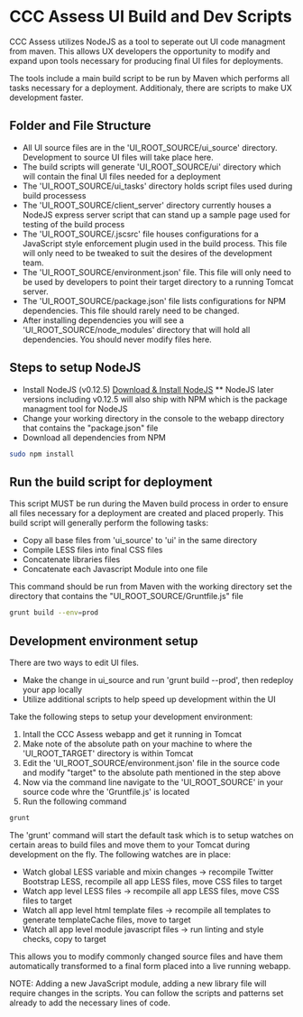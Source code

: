 CCC Assess UI Build and Dev Scripts
=========

CCC Assess utilizes NodeJS as a tool to seperate out UI code managment from maven. This allows UX developers the opportunity to modify and expand upon tools necessary for producing final UI files for deployments.

The tools include a main build script to be run by Maven which performs all tasks necessary for a deployment. Additionaly, there are scripts to make UX development faster.


Folder and File Structure
---------

* All UI source files are in the 'UI_ROOT_SOURCE/ui_source' directory. Development to source UI files will take place here.
* The build scripts will generate 'UI_ROOT_SOURCE/ui' directory which will contain the final UI files needed for a deployment
* The 'UI_ROOT_SOURCE/ui_tasks' directory holds script files used during build processess
* The 'UI_ROOT_SOURCE/client_server' directory currently houses a NodeJS express server script that can stand up a sample page used for testing of the build process
* The 'UI_ROOT_SOURCE/.jscsrc' file houses configurations for a JavaScript style enforcement plugin used in the build process. This file will only need to be tweaked to suit the desires of the development team.
* The 'UI_ROOT_SOURCE/environment.json' file. This file will only need to be used by developers to point their target directory to a running Tomcat server.
* The 'UI_ROOT_SOURCE/package.json' file lists configurations for NPM dependencies. This file should rarely need to be changed.
* After installing dependencies you will see a 'UI_ROOT_SOURCE/node_modules' directory that will hold all dependencies. You should never modify files here.


Steps to setup NodeJS
---------

* Install NodeJS (v0.12.5) [Download & Install NodeJS](https://nodejs.org/download/)
** NodeJS later versions including v0.12.5 will also ship with NPM which is the package managment tool for NodeJS
* Change your working directory in the console to the webapp directory that contains the "package.json" file
* Download all dependencies from NPM
```bash
sudo npm install
```


Run the build script for deployment
---------

This script MUST be run during the Maven build process in order to ensure all files necessary for a deployment are created and placed properly.  This build script will generally perform the following tasks:

* Copy all base files from 'ui_source' to 'ui' in the same directory
* Compile LESS files into final CSS files
* Concatenate libraries files
* Concatenate each Javascript Module into one file

This command should be run from Maven with the working directory set the directory that contains the "UI_ROOT_SOURCE/Gruntfile.js" file
```bash
grunt build --env=prod
```


Development environment setup
---------

There are two ways to edit UI files.
* Make the change in ui_source and run 'grunt build --prod', then redeploy your app locally
* Utilize additional scripts to help speed up development within the UI

Take the following steps to setup your development environment:

1. Intall the CCC Assess webapp and get it running in Tomcat
1. Make note of the absolute path on your machine to where the 'UI_ROOT_TARGET' directory is within Tomcat
1. Edit the 'UI_ROOT_SOURCE/environment.json' file in the source code and modify "target" to the absolute path mentioned in the step above
1. Now via the command line navigate to the 'UI_ROOT_SOURCE' in your source code whre the 'Gruntfile.js' is located
1. Run the following command
```bash
grunt
```

The 'grunt' command will start the default task which is to setup watches on certain areas to build files and move them to your Tomcat during development on the fly. The following watches are in place:

* Watch global LESS variable and mixin changes -> recompile Twitter Bootstrap LESS, recompile all app LESS files, move CSS files to target
* Watch app level LESS files -> recompile all app LESS files, move CSS files to target
* Watch all app level html template files -> recompile all templates to generate templateCache files, move to target
* Watch all app level module javascript files -> run linting and style checks, copy to target

This allows you to modify commonly changed source files and have them automatically transformed to a final form placed into a live running webapp.

NOTE: Adding a new JavaScript module, adding a new library file will require changes in the scripts. You can follow the scripts and patterns set already to add the necessary lines of code.